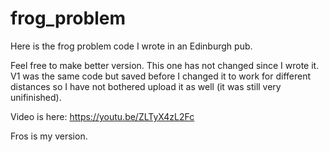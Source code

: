 # frog_problem
Here is the frog problem code I wrote in an Edinburgh pub.

Feel free to make better version. This one has not changed since I wrote it. V1 was the same code but saved before I changed it to work for different distances so I have not bothered upload it as well (it was still very unifinished).

Video is here: https://youtu.be/ZLTyX4zL2Fc

Fros is my version.
